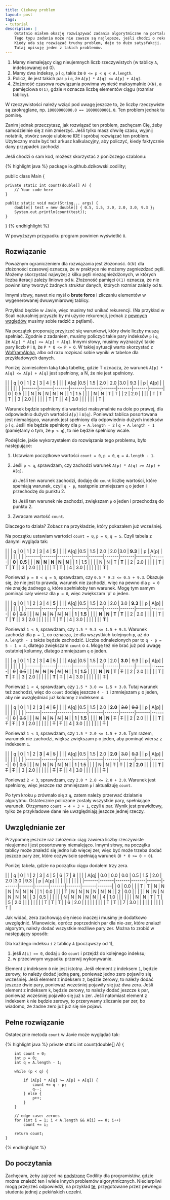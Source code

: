 ```yaml
---
title: Ciekawy problem
layout: post
tags: 
- tutorial
description: |
    Ostatnio miałem okazję rozwiązywać zadania algorytmiczne na portalu <a href="http://codility.com">Codility</a> (któremu będzie dedykowany jeszcze następny wpis).
    Tego typu zadania może nie zawsze są najlepsze, jeśli chodzi o rekrutację, ale świetnie się nadają do treningu umysłu.
    Kiedy uda się rozwiązać trudny problem, daje to dużo satysfakcji.
    Tutaj opisuję jeden z takich problemów.
---
```


 1. Mamy niemalejący ciąg nieujemnych liczb rzeczywistych (w tablicy `A`, indeksowanej od 0).
 2. Mamy dwa indeksy, `p` i `q`, takie że `0 <= p < q < A.length`.
 3. Policz, ile jest takich par `p` i `q`, że `A[p] * A[q] <= A[p] + A[q]`.
 4. Złożoność czasowa rozwiązania powinna wynieść maksymalnie `O(N)`, a pamięciowa `O(1)`, gdzie `N` oznacza liczbę elementów ciągu (rozmiar tablicy).

W rzeczywistości należy wziąć pod uwagę jeszcze to, że liczby rzeczywiste są zaokrąglane, np. `10000000000.0 == 10000000001.0`.
Ten problem jednak tu pominę.

Zanim jednak przeczytasz, jak rozwiązać ten problem, zachęcam Cię, żeby samodzielnie się z nim zmierzyć.
Jeśli tylko masz chwilę czasu, wyjmij notatnik, otwórz swoje ulubione IDE i spróbuj rozwiązać ten problem.
Użyteczny może być też arkusz kalkulacyjny, aby policzyć, kiedy faktycznie dany przypadek zachodzi.

Jeśli chodzi o sam kod, możesz skorzystać z poniższego szablonu:

{% highlight java %}
package io.github.dzikowski.codility;

public class Main {

    private static int count(double[] A) {
        // Your code here
    }

    public static void main(String... args) {
        double[] test = new double[] { 0.5, 1.5, 2.0, 2.0, 3.0, 9.3 };
        System.out.println(count(test));
    }
}
{% endhighlight %}


W powyższym przypadku program powinien wyświetlić `8`.



Rozwiązanie
---

Poważnym ograniczeniem dla rozwiązania jest złożoność.
`O(N)` dla złożoności czasowej oznacza, że w praktyce nie możemy zagnieżdżać pętli.
Możemy skorzystać najwyżej z kilku pętli niezagnieżdżonych, w których liczba iteracji zależy liniowo od `N`.
Złożoność pamięci `O(1)` oznacza, że nie powinniśmy tworzyć żadnych struktur danych, których rozmiar zależy od `N`.

Innymi słowy, nawet nie myśl o __brute force__ i zliczaniu elementów w wygenerowanej dwuwymiarowej tablicy.

Przykład będzie w Javie, więc musimy też unikać rekurencji.
(Na przykład w Scali naturalniej przyszło by mi użycie rekurencji, jednak z [pewnych względów](http://www.drdobbs.com/jvm/tail-call-optimization-and-java/240167044) musimy sobie radzić z pętlami).

Na początek proponuję przyjrzeć się warunkowi, który dwie liczby muszą spełniać.
Zgodnie z zadaniem, musimy policzyć takie pary indeksów `p` i `q`, że `A[p] * A[q] <= A[p] + A[q]`.
Innymi słowy, musimy wyznaczyć takie pary liczb `P` i `Q`, że `P * Q <= P + Q`.
W takiej sytuacji warto skorzystać z [WolframAlpha](http://www.wolframalpha.com/input/?i=P+*+Q+%3E%3D+P+%2B+Q), albo od razu rozpisać sobie wyniki w tabelce dla przykładowych danych.

Poniżej zamieściłem taką taką tabelkę, gdzie T oznacza, że warunek `A[p] * A[q] <= A[p] + A[q]` jest spełniony, a N, że nie jest spełniony.

|       |       | q     | 0     | 1     | 2     | 3     | 4     | 5     |
|       |       | A[q]  |0.5    | 1.5   | 2.0   | 2.0   |3.0    | 9.3   |
| p     | A[p]  |       |       |       |       |       |       |       |
|-------|-------|-------|-------|-------|-------|-------|-------|-------|
| 0     | 0.5   |       |       | N     | N     | N     | N     | N     |
| 1     | 1.5   |       |       |       | N     | N     | T     | T     |
| 2     | 2.0   |       |       |       |       | T     | T     | T     |
| 3     | 2.0   |       |       |       |       |       | T     | T     |
| 4     | 3.0   |       |       |       |       |       |       | T     |

Warunek będzie spełniony dla wartości maksymalnie na dole po prawej, dla odpowiednio dużych wartości `A[p]` i `A[q]`.
Ponieważ tablica posortowana jest niemalejąco, warunek jest spełniony dla odpowiednio dużych indeksów `p` i `q`.
Jeśli nie będzie spełniony dla `p = A.length - 2` i `q = A.length - 1` (pamiętamy o tym, że `p < q`), to nie będzie spełniony wcale.

Podejście, jakie wykorzystałem do rozwiązania tego problemu, było następujące:

 1. Ustawiam początkowe wartości `count = 0`, `p = 0`, `q = A.length - 1`.
 2. Jeśli `p < q`, sprawdzam, czy zachodzi warunek `A[p] * A[q] >= A[p] + A[q]`.
 
     a) Jeśli ten warunek zachodzi, dodaję do `count` liczbę wartości, które spełniają warunek, czyli `q - p`, następnie zmniejszam `q` o jeden i przechodzę do punktu 2.
     
     b) Jeśli ten warunek nie zachodzi, zwiększam `p` o jeden i przechodzę do punktu 2.

 3. Zwracam wartość `count`.

Dlaczego to działa?
Zobacz na przykładzie, który pokazałem już wcześniej.

Na początku ustawiam wartości `count = 0`, `p = 0`, `q = 5`.
Czyli tabela z danymi wygląda tak: 

|       |       | q     | 0     | 1     | 2     | 3     | 4     | **5** |
|       |       | A[q]  |0.5    | 1.5   | 2.0   | 2.0   |3.0    | **9.3** |
| p     | A[p]  |       |       |       |       |       |       |       |
|-------|-------|-------|-------|-------|-------|-------|-------|-------|
| **0** | **0.5** |     |       | **N** | **N** | **N** | **N** | **N** |
| 1     | 1.5   |       |       |       | N     | N     | T     | **T** |
| 2     | 2.0   |       |       |       |       | T     | T     | **T** |
| 3     | 2.0   |       |       |       |       |       | T     | **T** |
| 4     | 3.0   |       |       |       |       |       |       | **T** |

Ponieważ `p = 0 < q = 5`, sprawdzam, czy `0.5 * 9.3 <= 0.5 + 9.3`.
Okazuje się, że nie jest to prawda, warunek nie zachodzi, więc na pewno dla `p = 0` nie znajdę żadnego `q`, które spełniałoby ten warunek.
Mogę tym samym pominąć cały wiersz dla `p = 0`, więc zwiększam 'p' o jeden.

|       |       | q     | 0     | 1     | 2     | 3     | 4     | **5** |
|       |       | A[q]  |0.5    | 1.5   | 2.0   | 2.0   | 3.0   | **9.3** |
| p     | A[p]  |       |       |       |       |       |       |       |
|-------|-------|-------|-------|-------|-------|-------|-------|-------|
| <s>0</s> | <s>0.5</s> | |     | <s>N</s> | <s>N</s> | <s>N</s> | <s>N</s> | <s>N</s> |
| **1** | **1.5** |     |       |       | **N** | **N** | **T** | **T** |
| 2     | 2.0   |       |       |       |       | T     | T     | **T** |
| 3     | 2.0   |       |       |       |       |       | T     | **T** |
| 4     | 3.0   |       |       |       |       |       |       | **T** |

Ponieważ `1 < 5`, sprawdzam, czy `1.5 * 9.3 <= 1.5 + 9.3`.
Warunek zachodzi dla `p = 1`, co oznacza, że dla wszystkich kolejnych `p`, aż do `A.length - 1` także będzie zachodzić.
Liczba odnalezionych par to `q - p = 5 - 1 = 4`, dlatego zwiększam `count` o `4`.
Mogę też nie brać już pod uwagę ostatniej kolumny, dlatego zmniejszam `q` o jeden.

|       |       | q     | 0     | 1     | 2     | 3     | **4** | <s>5</s> |
|       |       | A[q]  |0.5    | 1.5   | 2.0   | 2.0   | **3.0** | <s>9.3</s> |
| p     | A[p]  |       |       |       |       |       |       |       |
|-------|-------|-------|-------|-------|-------|-------|-------|-------|
| <s>0</s> | <s>0.5</s> | |     | <s>N</s> | <s>N</s> | <s>N</s> | <s>N</s> | <s>N</s> |
| **1** | **1.5** |     |       |       | **N** | **N** | **T** | <s>T</s> |
| 2     | 2.0   |       |       |       |       | T     | **T** | <s>T</s> |
| 3     | 2.0   |       |       |       |       |       | **T** | <s>T</s> |
| 4     | 3.0   |       |       |       |       |       |       | <s>T</s> |

Ponieważ `1 < 4`, sprawdzam, czy `1.5 * 3.0 <= 1.5 + 3.0`.
Tutaj warunek też zachodzi, więc do `count` dodaję jeszcze `4 - 1` i zmniejszam `p` o jeden, aby nie uwzględniać już kolumny z indeksem `4`.

|       |       | q     | 0     | 1     | 2     | **3** | <s>4</s> | <s>5</s> |
|       |       | A[q]  |0.5    | 1.5   | 2.0   | **2.0** | <s>3.0</s> | <s>9.3</s> |
| p     | A[p]  |       |       |       |       |       |       |       |
|-------|-------|-------|-------|-------|-------|-------|-------|-------|
| <s>0</s> | <s>0.5</s> | |     | <s>N</s> | <s>N</s> | <s>N</s> | <s>N</s> | <s>N</s> |
| **1** | **1.5** |     |       |       | **N** | **N** | <s>T</s> | <s>T</s> |
| 2     | 2.0   |       |       |       |       | **T** | <s>T</s> | <s>T</s> |
| 3     | 2.0   |       |       |       |       |       | <s>T</s> | <s>T</s> |
| 4     | 3.0   |       |       |       |       |       |       | <s>T</s> |

Ponieważ `1 < 3`, sprawdzam, czy `1.5 * 2.0 <= 1.5 + 2.0`.
Tym razem, warumek nie zachodzi, większ zwiększam `p` o jeden, aby pominąć wiersz z indeksem `1`.

|       |       | q     | 0     | 1     | 2     | **3** | <s>4</s> | <s>5</s> |
|       |       | A[q]  |0.5    | 1.5   | 2.0   | **2.0** | <s>3.0</s> | <s>9.3</s> |
| p     | A[p]  |       |       |       |       |       |       |       |
|-------|-------|-------|-------|-------|-------|-------|-------|-------|
| <s>0</s> | <s>0.5</s> | |     | <s>N</s> | <s>N</s> | <s>N</s> | <s>N</s> | <s>N</s> |
| <s>1</s> | <s>1.5</s> | |     |       | <s>N</s> | <s>N</s> | <s>T</s> | <s>T</s> |
| **2** | **2.0** |     |       |       |       | **T** | <s>T</s> | <s>T</s> |
| 3     | 2.0   |       |       |       |       |       | <s>T</s> | <s>T</s> |
| 4     | 3.0   |       |       |       |       |       |       | <s>T</s> |

Ponieważ `2 < 3`, sprawdzam, czy `2.0 * 2.0 <= 2.0 + 2.0`.
Warunek jest spełniony, więc jeszcze raz zmniejszam `p` i aktualizuję `count`.

Po tym kroku `p` zrównało się z `q`, zatem należy przerwać działanie algorytmu.
Ostatecznie policzone zostały wszystkie pary, spełniające warunek.
Otrzymano `count = 4 + 3 + 1`, czyli `8` par.
Wynik jest prawidłowy, tylko że przykładowe dane nie uwzględniają jeszcze jednej rzeczy.


Uwzględnianie zer
---

Przypomnę jeszcze raz założenia: ciąg zawiera liczby rzeczywiste nieujemne i jest posortowany niemalejąco.
Innymi słowy, na początku tablicy może znaleźć się jedno lub więcej zer, więc być może trzeba dodać jeszcze pary zer, które oczywiście spełniają warunek (`0 * 0 >= 0 + 0`).

Poniżej tabela, gdzie na początku ciągu dodałem trzy zera.

|       |       | q     | 0     | 1     | 2     | 3     | 4     | 5     | 6     | 7     | 8     |
|       |       | A[q]  | 0.0   | 0.0   | 0.0   | 0.5   | 1.5   | 2.0   | 2.0   |3.0    | 9.3   |
| p     | A[p]  |       |       |       |       |       |       |       |       |       |
|-------|-------|-------|-------|-------|-------|-------|-------|-------|-------|-------|-------|
| 0     | 0.0   |       |       | T     | T     | N     | N     | N     | N     | N     | N     |
| 1     | 0.0   |       |       |       | T     | N     | N     | N     | N     | N     | N     |
| 2     | 0.0   |       |       |       |       | N     | N     | N     | N     | N     | N     |
| 3     | 0.5   |       |       |       |       |       | N     | N     | N     | N     | N     |
| 4     | 1.0   |       |       |       |       |       |       | N     | N     | T     | T     |
| 5     | 2.0   |       |       |       |       |       |       |       | T     | T     | T     |
| 6     | 2.0   |       |       |       |       |       |       |       |       | T     | T     |
| 7     | 3.0   |       |       |       |       |       |       |       |       |       | T     |

Jak widać, zera zachowują się nieco inaczej i musimy je dodatkowo uwzględnić.
Mianowicie, oprócz poprzednich par dla nie-zer, które znalazł algorytm, należy dodać wszystkie możliwe pary zer.
Można to zrobić w następujący sposób:

Dla każdego indeksu `i` z tablicy `A` (począwszy od 1),

 1. jeśli `A[i] == 0`, dodaj `i` do `count` i przejdź do kolejnego indeksu;
 2. w przeciwnym wypadku przerwij wykonywanie.

Element z indeksem `0` nie jest istotny.
Jeśli element z indeksem `1`, będzie zerowy, to należy dodać jedną parę, ponieważ jedno zero pojawiło się wcześniej.
Jeśli element z indeksem `2`, będzie zerowy, to należy dodać jeszcze dwie pary, ponieważ wcześniej pojawiły się już dwa zera.
Jeśli element z indeksem `k`, będzie zerowy, to należy dodać jeszcze `k` par, ponieważ wcześniej pojawiło się już `k` zer.
Jeśli natomiast element z indeksem `k` nie będzie zerowy, to przerywamy zliczanie par zer, bo wiadomo, że żadne zero już już się nie pojawi.


Pełne rozwiązanie
---

Ostatecznie metoda `count` w Javie może wyglądać tak:

{% highlight java %}
    private static int count(double[] A) {

        int count = 0;
        int p = 0;
        int q = A.length - 1;

        while (p < q) {

            if (A[p] * A[q] >= A[p] + A[q]) {
                count += q - p;
                q--;
            } else {
                p++;
            }
        }

        // edge case: zeroes
        for (int i = 1; i < A.length && A[i] == 0; i++)
            count += i;

        return count;
    }
{% endhighlight %}


Do poczytania
---

Zachęcam, żeby zajrzeć na [podstronę](https://codility.com/programmers/lessons/) Codility dla programistów, gdzie można znaleźć ten i wiele innych problemów algorytmicznych.
Niecierpliwi mogą przejrzeć odpowiedzi, na przykład [te](https://github.com/acprimer/Codility), przygotowane przez pewnego studenta jednej z pekińskich uczelni.
